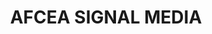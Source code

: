 ---
title: AFCEA SIGNAL MEDIA
description: SIGNAL Media delivers award-winning news, analysis and important perspectives to help people understand the complex world of cyber, defense, security, intelligence and related information technology disciplines. With our accurate, unbiased and ethical reporting, we keep stakeholders in-the-know so they may focus on advancing global security.
url: https://www.afcea.org/signal-media#
image:
    # url: '/assets/images/cafe.png'
    # alt: 'Cafe'
tags: ['news']
pubDate: 2023-11-12
draft: false
---